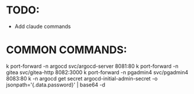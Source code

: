 # TODO:
- Add claude commands

# COMMON COMMANDS:
k port-forward -n argocd svc/argocd-server 8081:80
k port-forward -n gitea svc/gitea-http 8082:3000
k port-forward -n pgadmin4 svc/pgadmin4 8083:80
k -n argocd get secret argocd-initial-admin-secret -o jsonpath='{.data.password}' | base64 -d